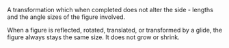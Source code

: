 A transformation which when completed does not alter the side - lengths
and the angle sizes of the figure involved.

When a figure is reflected, rotated, translated, or transformed by a
glide, the figure always stays the same size. It does not grow or
shrink.
